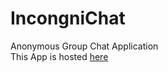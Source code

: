 IncongniChat
===========
Anonymous Group Chat Application  
This App is hosted [here](https://incogni-pes-chat.glitch.me)
